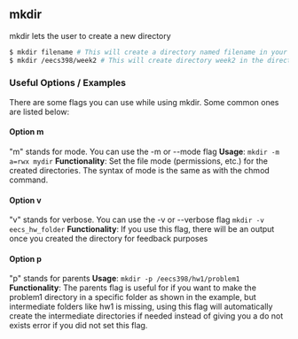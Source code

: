 ---
---
 mkdir
-------
 mkdir lets the user to create a new directory

~~~ bash
$ mkdir filename # This will create a directory named filename in your current directory
$ mkdir /eecs398/week2 # This will create directory week2 in the directory named eecs398. If eecs398 does not exists, you will get an error. Read the below flags to see how you can resolve this issue
~~~

 <!--flags-->
 ### Useful Options / Examples
 There are some flags you can use while using mkdir. Some common ones are listed below:
  
  
#### Option m
 "m" stands for mode. You can use the -m or --mode flag 
 __Usage__:
`mkdir -m a=rwx mydir`
 __Functionality__:
Set the file mode (permissions, etc.) for the created directories. The syntax of mode is the same as with the chmod command.
  
  
#### Option v
 "v" stands for verbose. You can use the -v or --verbose flag
`mkdir -v eecs_hw_folder`
 __Functionality__:
If you use this flag, there will be an output once you created the directory for feedback purposes
  
#### Option p
 "p" stands for parents
 __Usage__:
`mkdir -p /eecs398/hw1/problem1`
 __Functionality__:
The parents flag is useful for if you want to make the problem1 directory in a specific folder as shown in the example, but intermediate folders like hw1 is missing, using this flag will automatically create the intermediate directories if needed instead of giving you a do not exists error if you did not set this flag.
  